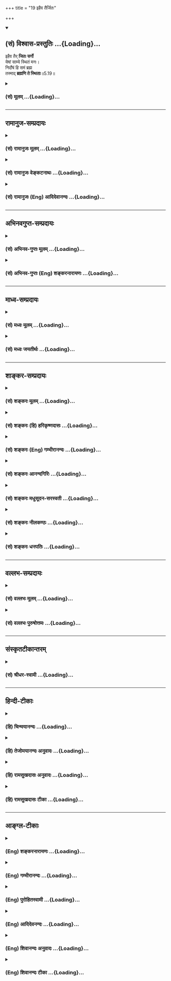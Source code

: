 +++
title = "19 इहैव तैर्जितः"

+++
<div class="js_include" newlevelforh1="2" title="(सं) विश्वास-प्रस्तुतिः" unfilled url="/purANam_vaiShNavam/mahAbhAratam/06-bhIShma-parva/03-bhagavad-gItA-parva/saMskRtam/vishvAsa-prastutiH/05_karma-saMnyAsa-yogaH/19_ihaiva_tairjitaH.md">
<details open><summary><h2>(सं) विश्वास-प्रस्तुतिः ...{Loading}...</h2></summary>

इहैव तैर् **जितः सर्गो**  
येषां साम्ये स्थितं मनः।  
निर्दोषं हि समं ब्रह्म  
तस्माद् **ब्रह्मणि ते स्थिताः**॥5.19॥
</details>
</div>
<div class="js_include collapsed" newlevelforh1="3" title="(सं) मूलम्" unfilled url="/purANam_vaiShNavam/mahAbhAratam/06-bhIShma-parva/03-bhagavad-gItA-parva/saMskRtam/mUlam/05_karma-saMnyAsa-yogaH/19_ihaiva_tairjitaH.md">
<details><summary><h3>(सं) मूलम् ...{Loading}...</h3></summary>

इहैव तैर्जितः सर्गो येषां साम्ये स्थितं मनः।  
निर्दोषं हि समं ब्रह्म तस्माद्ब्रह्मणि ते स्थिताः।।5.19।।
</details>
</div>


_________________
## रामानुज-सम्प्रदायः
<div class="js_include collapsed" newlevelforh1="3" title="(सं) रामानुजः मूलम्" unfilled url="/purANam_vaiShNavam/mahAbhAratam/06-bhIShma-parva/03-bhagavad-gItA-parva/saMskRtam/rAmAnujaH/mUlam/05_karma-saMnyAsa-yogaH/19_ihaiva_tairjitaH.md">
<details><summary><h3>(सं) रामानुजः मूलम् ...{Loading}...</h3></summary>

।।5.19।।**इह एव** साधनानुष्ठानदशायाम् एव **तैः सर्गो जितः** संसारो जितः
**येषाम्** उक्तरीत्या सर्वेषु आत्मसु **साम्ये स्थितं मनः निर्दोषं हि समं
ब्रह्म** प्रकृतिसंसर्गदोषवियुक्ततया समम् आत्मवस्तु हि ब्रह्म आत्मसाम्ये
स्थिताः चेद् **ब्रह्मणि स्थिता** एव **ते।** ब्रह्मणि स्थितिः एव हि
संसारजयः। आत्मसु ज्ञानैकाकारतया साम्यम् एव अनुसन्दधाना मुक्ता एव
इत्यर्थः। येन प्रकारेण अवस्थितस्य कर्मयोगिनः समदर्शनरूपो ज्ञानविपाको भवति
तं प्रकारम् उपदिशति

</details>
</div>
<div class="js_include collapsed" newlevelforh1="3" title="(सं) रामानुजः वेङ्कटनाथः" unfilled url="/purANam_vaiShNavam/mahAbhAratam/06-bhIShma-parva/03-bhagavad-gItA-parva/saMskRtam/rAmAnujaH/venkaTanAthaH/05_karma-saMnyAsa-yogaH/19_ihaiva_tairjitaH.md">
<details><summary><h3>(सं) रामानुजः वेङ्कटनाथः ...{Loading}...</h3></summary>

  
  
।।5.19।। इदं समदर्शित्वं न कालान्तरभाविफलसाधनमात्रं किन्त्विदानीमेव
निश्श्रेयसकल्पां क्लेशनिवृत्तिं दिशतीति समदर्शिनां प्रशंसा क्रियते
इहैवेति श्लोकेन। साधनानुष्ठानदशायामेवेति इहशब्दस्यात्र लोकपरत्वादपि
स्वावस्थाविशेषपरत्वमेवोचितमिति भावः। संसारो जित इति मुक्तप्रायास्त
इत्यर्थः। सृष्ट्यादेरत्रानन्वयात्सर्गशब्दः सृज्यत इति व्युत्पत्त्याऽत्र
संसारपरः। ब्राह्मणचण्डालादीनां
स्पृश्यत्वादिसाम्यप्रसङ्गव्युदासायउक्तरीत्येत्युक्तम्।
निरुपाधिकात्मस्वरूपं ज्ञानैकाकारतया सममिति
पूर्वभाष्योक्तप्रकारेणेत्यर्थः। नन्वात्मन्येव स्थितिः संसारजयहेतुः न तु
तत्साम्ये तत्राह निर्दोषं हि समं ब्रह्मइति। ब्रह्मत्वमेव विधेयम्
अन्यथातस्माद्ब्रह्मणि ते स्थिताः इत्यनन्वयात् समदर्शिनो ब्रह्मणि स्थिताः
समस्य ब्रह्मत्वात् इति ह्यन्वयः स्यात् ततश्चोक्तचोद्यपरिहार
इत्यभिप्रायेणाह आत्मवस्त्विति। ततः किं प्रकृतस्येत्यत्राह ब्रह्मणि
स्थितिरिति। ब्रह्मशब्दोऽत्र शुद्धात्मनि ब्रह्मसाम्यात्। अत्र फलितं
पिण्डितार्थमाह आत्मस्विति।  
  

</details>
</div>
<div class="js_include collapsed" newlevelforh1="3" title="(सं) रामानुजः (Eng) आदिदेवानन्दः" unfilled url="/purANam_vaiShNavam/mahAbhAratam/06-bhIShma-parva/03-bhagavad-gItA-parva/saMskRtam/rAmAnujaH/english/AdidevAnandaH/05_karma-saMnyAsa-yogaH/19_ihaiva_tairjitaH.md">
<details><summary><h3>(सं) रामानुजः (Eng) आदिदेवानन्दः ...{Loading}...</h3></summary>

5.19 By those whose minds rest in ealness with regard to all selves in
the aforesaid manner, even here, i.e., even at the stage of executing
the means, Samsara is overcome. For the Brahman is of the same nature
everywhere when uncontaminated. The meaning is that the substance of
self, when free from the contaminations resulting from contact with the
Prakrti (body), is the same everywhere i.e., as the Brahman (the Atman).
If they are fixed in the eality of all selves, they verily abide in
Brahman. The abidance in the Brahman is verily the conest of Samsara.
Those who contemplate on the sameness of all selves, because of their
having the form of knowledge, they are liberated. Sri Krsna now teaches
that mode of life by following which the maturity of knowledge in the
form of sameness of vision comes to a Karma Yogin.

</details>
</div>


_________________
## अभिनवगुप्त-सम्प्रदायः
<div class="js_include collapsed" newlevelforh1="3" title="(सं) अभिनव-गुप्तः मूलम्" unfilled url="/purANam_vaiShNavam/mahAbhAratam/06-bhIShma-parva/03-bhagavad-gItA-parva/saMskRtam/abhinava-guptaH/mUlam/05_karma-saMnyAsa-yogaH/19_ihaiva_tairjitaH.md">
<details><summary><h3>(सं) अभिनव-गुप्तः मूलम् ...{Loading}...</h3></summary>

।।5.19।। No commentary.

</details>
</div>
<div class="js_include collapsed" newlevelforh1="3" title="(सं) अभिनव-गुप्तः (Eng) शङ्करनारायणः" unfilled url="/purANam_vaiShNavam/mahAbhAratam/06-bhIShma-parva/03-bhagavad-gItA-parva/saMskRtam/abhinava-guptaH/english/shankaranArAyaNaH/05_karma-saMnyAsa-yogaH/19_ihaiva_tairjitaH.md">
<details><summary><h3>(सं) अभिनव-गुप्तः (Eng) शङ्करनारायणः ...{Loading}...</h3></summary>

5.19 This sloka does not exit in Gitartha sangraha of Abhinavagupta.

</details>
</div>


_________________
## माध्व-सम्प्रदायः
<div class="js_include collapsed" newlevelforh1="3" title="(सं) मध्वः मूलम्" unfilled url="/purANam_vaiShNavam/mahAbhAratam/06-bhIShma-parva/03-bhagavad-gItA-parva/saMskRtam/madhvaH/mUlam/05_karma-saMnyAsa-yogaH/19_ihaiva_tairjitaH.md">
<details><summary><h3>(सं) मध्वः मूलम् ...{Loading}...</h3></summary>

।।5.19।। तदैव स्तौति इहैवेति।

</details>
</div>
<div class="js_include collapsed" newlevelforh1="3" title="(सं) मध्वः जयतीर्थः" unfilled url="/purANam_vaiShNavam/mahAbhAratam/06-bhIShma-parva/03-bhagavad-gItA-parva/saMskRtam/madhvaH/jayatIrthaH/05_karma-saMnyAsa-yogaH/19_ihaiva_tairjitaH.md">
<details><summary><h3>(सं) मध्वः जयतीर्थः ...{Loading}...</h3></summary>

।।5.19।। ननूत्तरवाक्ये साम्यदर्शनं मुक्तिसाधनमेवोच्यते तत्कथमुच्यते
अपरोक्षज्ञानसाधनमिति प्राग्ज्ञानिनोऽपि जन्मान्तरसद्भाव उक्तः
तत्कथमिहैवेति तद्देह एव मुक्तिरुक्तेत्यत आह **तदेवे**ति।
स्तुतावधिकोक्तिः सम्भवतीति भावः।

</details>
</div>


_________________
## शाङ्कर-सम्प्रदायः
<div class="js_include collapsed" newlevelforh1="3" title="(सं) शङ्करः मूलम्" unfilled url="/purANam_vaiShNavam/mahAbhAratam/06-bhIShma-parva/03-bhagavad-gItA-parva/saMskRtam/shankaraH/mUlam/05_karma-saMnyAsa-yogaH/19_ihaiva_tairjitaH.md">
<details><summary><h3>(सं) शङ्करः मूलम् ...{Loading}...</h3></summary>

।।5.19।। **इह एव** जीवद्भिरेव **तैः** समदर्शिभिः पण्डितैः **जितः**
वशीकृतः **सर्गः** जन्म **येषां साम्ये** सर्वभूतेषु ब्रह्मणि समभावे
**स्थितं** निश्चलीभूतं **मनः** अन्तःकरणम्। **निर्दोषं** यद्यपि दोषवत्सु
श्वपाकादिषु मूढैः तद्दोषैः दोषवत् इव विभाव्यते तथापि तद्दोषैः अस्पृष्टम्
इति निर्दोषं दोषवर्जितं हि यस्मात् नापि स्वगुणभेदभिन्नम् निर्गुणत्वात्
चैतन्यस्य। वक्ष्यति च भगवान् इच्छादीनां क्षेत्रधर्मत्वम्
अनादित्वान्निर्गुणत्वात् (गीता 13.31) इति च। नापि अन्त्या विशेषाः आत्मनो
भेदकाः सन्ति प्रतिशरीरं तेषां सत्त्वे प्रमाणानुपपत्तेः। अतः **समं
ब्रह्म** एकं च। **तस्मात् ब्रह्मणि** एव **ते स्थिताः।** तस्मात् न
दोषगन्धमात्रमपि तान् स्पृशति देहादिसंघातात्मदर्शनाभिमानाभावात् तेषाम्।
देहादिसंघातात्मदर्शनाभिमानवद्विषयं तु तत् सूत्रम् समासमाभ्यां विषमसमे
पूजातः (गौ0 स्मृ0 17.20) इति पूजाविषयत्वेन विशेषणात्। दृश्यते हि
ब्रह्मवित् षडङ्गवित् चतुर्वेदवित् इति पूजादानादौ गुणविशेषसंबन्धः कारणम्।
ब्रह्म तु सर्वगुणदोषसंबन्धवर्जितमित्यतः ब्रह्मणि ते स्थिताः इति युक्तम्।
कर्मविषयं च समासमाभ्याम् इत्यादि। इदं तु सर्वकर्मसंन्यासविषयं प्रस्तुतम्
सर्वकर्माणि मनसा (गीता 5.13) इत्यारभ्य आध्यायपरिसमाप्तेः।। यस्मात्
निर्दोषं समं ब्रह्म आत्मा तस्मात्

</details>
</div>
<div class="js_include collapsed" newlevelforh1="3" title="(सं) शङ्करः (हि) हरिकृष्णदासः" unfilled url="/purANam_vaiShNavam/mahAbhAratam/06-bhIShma-parva/03-bhagavad-gItA-parva/saMskRtam/shankaraH/hindI/harikRShNadAsaH/05_karma-saMnyAsa-yogaH/19_ihaiva_tairjitaH.md">
<details><summary><h3>(सं) शङ्करः (हि) हरिकृष्णदासः ...{Loading}...</h3></summary>

।।5.19।। उ₀ वे दोषी नहीं हैं क्योंकि जिनका अन्तःकरण समतामें अर्थात् सब
भूतोंके अन्तर्गत ब्रह्मरूप समभावमें स्थित यानी निश्चल हो गया है उन
समदर्शी पण्डितोंने यहाँ जीवितावस्थामें ही सर्गको यानी जन्मको जीत लिया है
अर्थात् उसे अपने अधीन कर लिया है। क्योंकि ब्रह्म निर्दोष ( और सम ) है।
यद्यपि मूर्ख लोगोंको दोषयुक्त चाण्डालादिमें उनके दोषोंके कारण आत्मा
दोषयुक्तसा प्रतीत होता है तो भी वास्तवमें वह ( आत्मा ) उनके दोषोंसे
निर्लिप्त ही है। चेतन आत्मा निर्गुण होनेके कारण अपने गुणके भेदसे भी
भिन्न नहीं है। भगवान् भी इच्छादिको क्षेत्रके ही धर्म बतलावेंगे तथा अनादि
और निर्गुण होनेके कारण ( आत्मा लिप्त नहीं होता ) यह भी कहेंगे। ( वैशेषिक
शास्त्रमें बतलाये हुए नित्य द्रव्यगत ) अन्त्य विशेष भी आत्मामें भेद
उत्पन्न करनेवाले नहीं हैं क्योंकि प्रत्येक शरीरमें उन अन्त्य विशेषोंके
होनेका कोई प्रमाण सम्भव नहीं है। अतः ( यह सिद्ध हुआ कि ) ब्रह्म सम है और
एक ही है। इसलिये वे समदर्शी पुरुष ब्रह्ममें ही स्थित हैं इसी कारण उनको
दोषकी गन्ध भी स्पर्श नहीं कर पाती क्योंकि उनमेंसे देहादि संघातको
आत्मारूपसे देखनेका अभिमान जाता रहा है।। समासमाभ्यां विषमसमे पूजातः यह
सूत्र पूजाविषयक विशेषणसे युक्त होनेके कारण देहादि संघातमें आत्मदृष्टिके
अभिमानवाले पुरुषोंके विषयमें है। क्योंकि पूजा दान आदि कर्मोंमें (
भेदबुद्धिका ) कारण ब्रह्मवेत्ता छओं अङ्गोंको जाननेवाला चारों वेदोंको
जाननेवाला इत्यादि विशेष गुणोंका सम्बन्ध देखा जाता है। परंतु ब्रह्म
सम्पूर्ण गुणदोषोंके सम्बन्धसे रहित है इसलिये यह ( कहना ) ठीक है कि वे
ब्रह्ममें स्थित हैं। इसके अतिरिक्त समासमाभ्याम् इत्यादि कथन तो
कर्मियोंके विषयमें है और यह सर्वकर्माणि मनसा इस श्लोकसे लेकर
अध्यायसमाप्तितक सारा प्रकरण सर्वकर्मसंन्यासी के विषयमें है।

</details>
</div>
<div class="js_include collapsed" newlevelforh1="3" title="(सं) शङ्करः (Eng) गम्भीरानन्दः" unfilled url="/purANam_vaiShNavam/mahAbhAratam/06-bhIShma-parva/03-bhagavad-gItA-parva/saMskRtam/shankaraH/english/gambhIrAnandaH/05_karma-saMnyAsa-yogaH/19_ihaiva_tairjitaH.md">
<details><summary><h3>(सं) शङ्करः (Eng) गम्भीरानन्दः ...{Loading}...</h3></summary>

5.19 Iha eva, here itself, even while they are living; is sargah, rirth;
jitah, conered, overcome; taih, by them, by the learned ones who see
with eanimity; yesam, whose; manah, minds, the internal organs; are
sthitam, established, made steadfast; samye, on sameness, in Brahman
that exists as the same in all beings. It is nirdosam, free from
defects. Because of Its existence in such mean objects as an eater of
dog's meat, etc., though It is supposed by fools to be affected by the
defects of those (objects), still It remains untouched by those
blemishes, hi, because It is free from defects. Nor even is It
differentiated by Its alities, since Consciousness is free from
alifications. And the Lord will speak of desires etc. (cf. 13.6 etc.) as
the attributes of the aggregate of body and organs, and will also say,
'Being without beginning and without alities' (13.31). Nor even are
there the ultimate distinctions which can create differentiation in the
Self, \[According to the Vaisesikas, everything is possessed of not only
alities but also of antya-visesa (ultimate distinction), which is a
category like substance, ality, action, etc. This distinction makes
every entity different from other entities. Thus, individual souls have
their own ultimate distinctions by the very fact that they are
individuals. Vedanta denies such a category. Besides, the Self is one
and omnipresent. Therefore there is nothing else from which It can be
distinguished.-Tr.\] because there is nothing to prove that these
ultimate distinctions exist in every body. Hence, samam brahma, Brahman
is the same and one. Tasmat, therefore; te, they; sthitah, are
established; brahmani, in Brahman Itself. As a result, not even a shade
of defect touches them. For they have no self-identification in the form
of perceiving the aggregate of body etc. as the Self. On the other hand,
that statement (Gau. Sm. 17.20) refers to the man who has
self-identification in the form of perceiving the aggregate of body,
(organs) etc. as the Self, for that statement-'A sacrificer incurs sin
by not adoring eally one who is an eal, and by adoring eally one who is
not eal to himself, pointedly refers to persons who are the objects of
adoration. It is indeed seen that in worship, charity, etc. the
determining factors are the possession of such special alities as being
'a knower of Brahman', 'versed in the six auxiliary branches of Vedic
learning', and 'versed in the four Vedas'. But Brahman is bereft of
association with all alities and defects. This being so, it is logical
that they are established in Brahman. And 'adoring an eal, ৷৷.an uneal,'
etc. has reference to men of action. \[Those engaged in actions with a
sense of agentship, etc.-Tr.\] But this subject under consideration,
beginning from 'The embodied man৷৷.having given up all actions mentally'
(13) to the end of the chapter, is concerning one who has given up all
actions. Since the Self is Brahman which is without blemish and is the
same (in all), therefore-

</details>
</div>
<div class="js_include collapsed" newlevelforh1="3" title="(सं) शङ्करः आनन्दगिरिः" unfilled url="/purANam_vaiShNavam/mahAbhAratam/06-bhIShma-parva/03-bhagavad-gItA-parva/saMskRtam/shankaraH/AnandagiriH/05_karma-saMnyAsa-yogaH/19_ihaiva_tairjitaH.md">
<details><summary><h3>(सं) शङ्करः आनन्दगिरिः ...{Loading}...</h3></summary>

।।5.19।। सात्त्विकेषु राजसेषु तामसेषु च सत्वेषु समत्वदर्शनमनुचितमिति
शङ्कते **नन्विति।** सर्वत्र समदर्शिनस्तच्छब्देन परामृश्यन्ते। तेषां
दोषवत्त्वादभोज्यान्नत्वमित्यत्र प्रमाणमाह **समासमाभ्यामिति।**
समानामध्ययनादिभिः। समानधर्मकाणां वस्त्रालंकारादिपूजया विषमे
प्रतिपत्तिविशेषे क्रियमाणे सत्यसमानां चासमानधर्मकाणां
कस्यचिदेकवेदत्वमपरस्य द्विवेदत्वमित्यादिधर्मवतां प्रागुक्ततया पूजया समे
प्रतिपत्तिविशेषे पूजयिता पुरुषविशेषं ज्ञात्वा
प्रतिपत्तिमकुर्वन्धनाद्धर्माच्च हीयते तेन सात्त्विके राजसतामसयोश्च
समबुद्धिं कुर्वन्प्रत्यवैतीत्यर्थः। उत्तरत्वेनोत्तरश्लोकमवतारयति **न ते
दोषवन्त इति।** स्मृत्यवष्टम्भेन सर्वसत्त्वेषु समत्वदर्शिनां
दोषवत्त्वमुक्तं कथं नास्तीति प्रतिज्ञामात्रेण सिध्यतीति शङ्कते
**कथमिति।** स्मृतेर्गतिमग्रे वदिष्यन्निर्दोषत्वं समत्वदर्शिनां विशदयति
**इहैवेति।** सर्वेषां चेतनानां साम्ये प्रवणमनसां ब्रह्मलोकगमनमन्तरेण
तस्मिन्नेव देहे परिभूतजन्मनामशेषदोषराहित्ये हेतुमाह **निर्दोषं हीति।**
वर्तमानो देहः सप्तम्या परिगृह्यते। तानेव समदर्शिनो विशिनष्टि
**येषामिति।** ननु ब्रह्मणो निर्दोषत्वमसिद्धं दोषवत्सु श्वपाकादिषु
तद्दोषैर्दोषवत्त्वोपलम्भसंभवात्तत्राह **यद्यपीति।** यस्मात्तन्निर्दोषं
तस्मात्तस्मिन्ब्रह्मणि स्थितैर्निर्दोषैः सर्गो जित इति संबन्धः। ब्रह्मणो
गुणभूयस्त्वादल्पीयान्दोषोऽपि स्यादित्याशङ्क्याह **नापीति।** चेतनस्य
स्वगुणविशेषविशिष्टत्वमनिष्टं निर्गुणत्वश्रवणादित्ययुक्तमिच्छादीनां
परिशेषादात्मधर्मत्वस्य कैश्चिन्निश्चितत्वादित्याशङ्क्याह **वक्ष्यति
चेति।** आत्मनो निर्गुणत्वे वाक्यशेषं प्रमाणयति **अनादित्वादिति।** चकारो
वक्ष्यतीत्यनेन संबन्धार्थः। गुणदोषवशादात्मनो भेदाभावेऽपि
भेदोऽन्त्यविशेषेभ्यो भविष्यतीत्यतिप्रसङ्गादाशङ्क्य दूषयति **नापीति।**
प्रतिशरीरमात्मभेदसिद्धौ तद्धेतुत्वेन तेषां सत्त्वं तेषां च सत्त्वे
प्रतिशरीरमात्मनो भेदसिद्धिरिति परस्पराश्रयत्वमभिप्रेत्य हेतुमाह
प्रतिशरीरमिति। आत्मनो भेदकाभावे फलितमाह **अत इति।** समत्वमेव व्याकरोति
**एकं चेति।** ब्रह्मणो निर्विशेषत्वेनैकत्वाज्जीवानां च
भेदकाभावेनैकत्वस्योक्तत्वादेकलक्षणत्वादेकत्वं जीवब्रह्मणोरेष्टव्यमित्याह
**तस्मादिति।** जीवब्रह्मणोरेकत्वे जीवानां ब्रह्मवन्निर्दोषत्वं
सिध्यतीत्याह **तस्मान्नेति।** तच्छब्दार्थमेव स्फोरयति **देहादीति।** यदि
सर्वसत्त्वेषु समत्वदर्शनमदुष्टमिष्टं तर्हि कथं गौतमसूत्रमित्याशङ्क्याह
**देहादिसंघातेति।** सूत्रस्य यथोक्ताभिमानवद्विषयत्वे गमकमाह **पूजेति।**
यदि वा चतुर्वेदानामेव सतां पूजया वैषम्यं यदि वा चतुर्वेदानां षडङ्गविदां
च पूजया साम्यं तदा तेषामुक्तपूजाविषयाणां केषांचिन्मनोविकारसंभवे कर्ता
प्रत्यवैतीत्यविद्वद्विषयत्वं सूत्रस्य प्रतिभातीत्यर्थः। तत्रैव
चानुभवमनुकूलत्वेनोदाहरति **दृश्यते हीति।** देहादिसंघाताभिमानवतां
गुणदोषसंबन्धसंभवात्तद्विषयं सूत्रमित्युक्तमिदानीं
ब्रह्मात्मदर्शनाभिमानवतां गुणदोषासंबन्धान्न तद्विषयं
सूत्रमित्यभिप्रेत्याह **ब्रह्म त्विति।** इतश्च नेदं सूत्रं
ब्रह्मविद्विषयमित्याह **कर्मीति।** तत्रैव पूजापरिभवसंभवादित्यर्थः। ननु
यत्र समत्वदर्शनं तत्रैव त्विदं सूत्रं नतु कर्मिण्यकर्मिणि वेति
विभागोऽस्ति तत्राह **इदं त्विति।** समत्वदर्शनस्य संन्यासिविषयत्वेन
प्रस्तुतत्वे हेतुमाह **सर्वकर्माणीति।**
आऽध्यायपरिसमाप्तेःसर्वकर्माणीत्यारभ्य तत्र तत्र
सर्वकर्मसंन्यासाभिधानात्तद्विषयमिदं समत्वदर्शनं गम्यते तत्र तन्निरहंकारे
निरवकाशं सूत्रमित्यर्थः।

</details>
</div>
<div class="js_include collapsed" newlevelforh1="3" title="(सं) शङ्करः मधुसूदन-सरस्वती" unfilled url="/purANam_vaiShNavam/mahAbhAratam/06-bhIShma-parva/03-bhagavad-gItA-parva/saMskRtam/shankaraH/madhusUdana-sarasvatI/05_karma-saMnyAsa-yogaH/19_ihaiva_tairjitaH.md">
<details><summary><h3>(सं) शङ्करः मधुसूदन-सरस्वती ...{Loading}...</h3></summary>

।।5.19।। ननु सात्त्विकराजसतामसेषु स्वभावविषमेषु प्राणिषु समत्वदर्शनं
धर्मशास्त्रनिषिद्धम्। तथाचतस्यान्नमभोज्यम्इत्युपक्रम्य गौतमः
स्मरतिसमासमाभ्यां विषमसमे पूजातः इति। समासमाभ्यामिति चतुर्थीद्विवचनम्।
विषमसमे इति द्वन्द्वैकवद्भावेन सप्तम्येकवचनम्।
चतुर्वेदपारगाणामत्यन्तसदाचाराणां यादृशो वस्त्रालंकारान्नादिदानपुरःसरः
पूजाविशेषः क्रियते तत्समायैवान्यस्मै चतुर्वेदपारगाय सदाचाराय विषमे
तदपेक्षया न्यूने पूजाप्रकारे कृते तथाल्पवेदानां हीनाचाराणां यादृशो
हीनसाधनः पूजाप्रकारः क्रियते तादृशायैवासमाय
पूर्वोक्तवेदपारगसदाचारब्राह्मणापेक्षया हीनाय तादृशहीनपूजाधिके
मुख्यपूजासमे पूजाप्रकारे कृते उत्तमस्य हीनतया हीनस्योत्तमतया पूजातो
हेतोस्तस्य पूजयितुरन्नमभोज्यं भवतीत्यर्थः। पूजयिता
प्रतिपत्तिविशेषमकुर्वन्धनाद्धर्माच्च हीयत इति च दोषान्तरम्। यद्यपि
यतीनां निष्परिग्रहाणां पाकाभावाद्धनाभावाच्चाभोज्यान्नत्वं धनहीनत्वं च
स्वतएव विद्यते तथापि धर्महानिर्दोषो भवत्येव। अभोज्यान्नत्वं चाशुचित्वेन
पापोत्पत्त्युपलक्षणम्। तपोधनानां च तपएव धनमिति तद्धानिरपि दूषणं
भवत्येवेति कथं समदर्शिनः पण्डिता जीवन्मुक्ता इति प्राप्ते परिहरति तैः
समदर्शिभिः पण्डितैरिहैव जीवनदशायामेव जितोऽतिक्रान्तः सर्गः सृज्यत इति
व्युत्पत्त्या द्वैतप्रपञ्चः। देहपातादूर्ध्वमतिक्रमितव्य इति किमु
वक्तव्यम्। कैः। येषां साम्ये सर्वभूतेषु विषमेष्वपि वर्तमानस्य ब्रह्मणः
समभावे स्थितं निश्चलं मनः। हि यम्मान्निर्दोषं समं सर्वविकारशून्यं
कूटस्थनित्यमेकं च ब्रह्म तस्मात्ते समदर्शिनो ब्रह्मण्येव स्थिताः। अयं
भावः दुष्टत्वं हि द्वेधा भवति अदुष्टस्यापि दुष्टसंबन्धात्स्वतो
दुष्टत्वाद्वा। यथा गङ्गोदकस्य मूत्रगर्तपातात् स्वतएव वा यथा मूत्रादेः।
तत्र दोषवस्तु श्वपाकादिषु स्थितं तद्दोषैर्दुष्यति ब्रह्मेति
मूढैर्विभाव्यमानमपि सर्वदोषासंसृष्टमेव ब्रह्म व्योमवदसङ्गत्वात्। असङ्गो
ह्ययं पुरुषःसूर्यो यथा सर्वलोकस्य चक्षुर्न लिप्यते चाक्षुषैर्बाह्यदोषैः।
एकस्तथा सर्वभूतान्तरात्मा न लिप्यते लोकदुःखेन बाह्यः इति श्रुतेः। नापि
कामादिधर्मवत्तया स्वतएव कलुषितं कामादेरन्तःकरणधर्मत्वस्य
श्रुतिस्मृतिसिद्धत्वात्। तस्मान्निर्दोषब्रह्मरूपा यतयो जीवन्मुक्ता
अभोज्यान्नादिदोषदुष्टाश्चेति व्याहतम्।
स्मृतिस्त्वविद्वद्गृहस्थविषयैवतस्यान्नमभोज्यम् इत्युपक्रमात् पूजात इति
मध्ये निर्देशात्धनाद्धर्माच्च हीयते इत्युपसंहाराच्चेति द्रष्टव्यम्।

</details>
</div>
<div class="js_include collapsed" newlevelforh1="3" title="(सं) शङ्करः नीलकण्ठः" unfilled url="/purANam_vaiShNavam/mahAbhAratam/06-bhIShma-parva/03-bhagavad-gItA-parva/saMskRtam/shankaraH/nIlakaNThaH/05_karma-saMnyAsa-yogaH/19_ihaiva_tairjitaH.md">
<details><summary><h3>(सं) शङ्करः नीलकण्ठः ...{Loading}...</h3></summary>

।।5.19।। ननुसमासमाभ्यां विषमसमे पूजातः इति तुल्यश्रुतशीलाय ब्राह्मणद्वयाय
विषमां पूजां प्रयुक्तवतः तथा अतुल्यश्रुतशीलाय ब्राह्मणद्वयाय समां पूजां
प्रयुक्तवतश्चाभोज्यान्नत्वं गौतमेन स्मर्यते तत्कथं ब्राह्मणचण्डालयोः
समदर्शित्वं युक्तमित्याशङ्क्याह **इहैवेति।** येषां मनः सर्वभूतेषु साम्ये
ब्रह्मभावे स्थितं निश्चलं तैरिहैव जीवद्भिरेव सर्गो जन्म जितो वशीकृतः। हि
यस्मान्निर्दोषं समं सर्वत्राविषमं ब्रह्मास्ति यथा
हिरण्मययोर्देवतातत्पीठयोः स्वर्णदृक्साम्यं पश्यति पूजकस्तु
आकारदृक्तारतम्यं पश्यति तद्वत्। पूजास्मृतिर्भ्रान्तिकृततारतम्यविषया।
साम्यदृष्टिस्तु तत्त्वविषयेति भावः। यस्मादेवं ते साम्यं पश्यन्ति
तस्माद्ब्रह्मण्यखण्डैकरसे ते द्रष्टारः स्थिता एकीभावेन समाप्तिं गताः।

</details>
</div>
<div class="js_include collapsed" newlevelforh1="3" title="(सं) शङ्करः धनपतिः" unfilled url="/purANam_vaiShNavam/mahAbhAratam/06-bhIShma-parva/03-bhagavad-gItA-parva/saMskRtam/shankaraH/dhanapatiH/05_karma-saMnyAsa-yogaH/19_ihaiva_tairjitaH.md">
<details><summary><h3>(सं) शङ्करः धनपतिः ...{Loading}...</h3></summary>

।।5.19।। ननु सात्त्विकादिषु समत्वदर्शनमनुचितंसमासमाभ्यां विषमसमे पूजातः
इति तस्यान्नमभोज्यमित्युपक्रम्य स्मृत्या
समदर्शिनोऽभोज्यान्नत्वप्रतिपादनात् समानामध्ययनादिभिस्तुल्यधर्मवतां
वस्त्रालंकाररत्नादिदानपूर्वके विषमे पूजाविशेषे क्रियमाणे सति असमानां च
कस्यचित् द्विवेदाध्ययनमपरस्यैकवेदाध्ययनमित्येवमध्यनादिभिरतुल्यधर्मवतां
प्रागुक्ते समे पूजाविशेषे तस्याः पूजातो हेतोः पूजयिता पुरुषविशेषं
ज्ञात्वा पूजाविशेषमकुर्वन्नभोज्यान्नो भवति धनाद्धर्माच्च हीयत इति
स्मृतेरर्थः। तथाच सर्वसत्त्वेषु समत्वदर्शिनः दोषवत्त्वमित्याशङ्कायाः
कार्यकरणसंघातात्मदर्शनाभिमानवत्कर्मठविषया तु गौतमस्मृतिः। पूजात इति
पूजाविषयत्वेन विशेषणात्। इदं तु यः सर्वकर्मसंन्यासी निष्परिग्रहः
पाकानधिकारी अभोज्यान्नो धनहीनो धर्मादिदत्तजलाञ्जलिः तत्त्ववित्
तद्विषयमिति विषयभेदेनाविरोधमभिप्रेत्योत्तरमाह **इहेति।** इहैव जीवद्भिरेव
तैर्जितो वशीकृतः अतिक्रान्तो जन्मादिलक्षणः संसारः। कैरित्यपैक्षायामाह।
येषां सर्वसत्त्वेषु ब्राह्मणः समभावे स्थितं स्थिरीभूतं मनोऽन्तःकरणम्। हि
यस्मान्मनः स्थितिविषयो ब्रह्म निर्दोषं तोषवत्सु चाण्डालादिषु
स्थितमप्याकाशवत्तद्दोषैरस्पृष्टमतएव समं सदैव सर्वत्रैकरुपम्।
तस्मादेतादृशे ब्रह्मणि ते पण्डिताः स्थिताः अतो न दोषगन्धमात्रमपि
तान्स्पृशतीत्यर्थः।

</details>
</div>


_________________
## वल्लभ-सम्प्रदायः
<div class="js_include collapsed" newlevelforh1="3" title="(सं) वल्लभः मूलम्" unfilled url="/purANam_vaiShNavam/mahAbhAratam/06-bhIShma-parva/03-bhagavad-gItA-parva/saMskRtam/vallabhaH/mUlam/05_karma-saMnyAsa-yogaH/19_ihaiva_tairjitaH.md">
<details><summary><h3>(सं) वल्लभः मूलम् ...{Loading}...</h3></summary>

।।5.19।। अतो यद्यत्समं तद्ब्रह्मरूपमिति मन्तव्यं यदि मनोऽपि निरोधे समं
स्यात्तदा ब्रह्मैव तादात्म्यात्सिद्ध्यसिद्धयो ৷৷. समत्वं योगः 2।48
इत्युक्तत्वात्। तद्विषयके मनसि ते ब्रह्मतादात्म्यापन्ना इत्याह इहैवेति।
येषां साम्ये स्थितं मनस्तैः सर्गः प्रवाहमार्गो जितः। समदर्शिनः इत्यस्याथ
त्वयमेव विवृणोति निर्दोष हि समं ब्रह्मेति। तस्मात्ते ब्रह्मणि स्थिता
इत्यर्थो ज्ञातव्यः।

</details>
</div>
<div class="js_include collapsed" newlevelforh1="3" title="(सं) वल्लभः पुरुषोत्तमः" unfilled url="/purANam_vaiShNavam/mahAbhAratam/06-bhIShma-parva/03-bhagavad-gItA-parva/saMskRtam/vallabhaH/puruShottamaH/05_karma-saMnyAsa-yogaH/19_ihaiva_tairjitaH.md">
<details><summary><h3>(सं) वल्लभः पुरुषोत्तमः ...{Loading}...</h3></summary>

  
  
।।5.19।। य एतादृशास्त उत्तमा इत्याह इहैवेति। येषां मनः साम्ये समभावे
स्थितं तैरिहैव सर्गो जितः। अत्रायं भावः भगवता स्वक्रीडार्थं जगदुत्पादितं
तत्र यस्य यादृशेच्छया यो भाव उत्पादितः स तथैव करोति। स योग्यो भवति नवेति
किमर्थं विचारणीयम् अतो येषां मनः साम्ये भगवत्क्रीडारूपे स्थितं तैरिहैव
अधिष्ठानात्मकदेह एव सर्गः संसारो मायारूपो जितः। यतो ब्रह्म समं
स्वक्रीडार्थरूपेषु निर्दोषं तेषु दोषादिरहितं तस्माद्येषां मनः साम्ये
स्थितं ते ब्रह्मणि ब्रह्मभावे स्थिताः अतस्तैः संसारो जित इत्यर्थः। यद्वा
सर्गः स्वोत्पत्तिर्जिता वशीकृता सफलीकृतेत्यर्थः। भगवता
स्वमेवार्थमुत्पादितास्तत्कृतमिति भावः। यद्वा येषां मनः संयोगवियोगयोः
साम्येन स्थितं तैरिहैव अधिकरणदेह एव सर्गः अलौकिकोऽग्रेभावी जितो वशीकृतः
सर्वथैवालौकिकदेहो भावरूपो वशे जातो यतोऽयं यदैवेच्छति तदैव भावप्राकट्यं
भवतीति भावः। हीति युक्तमेव। यतो ब्रह्म भगवान् स्वस्थायिरसात्मकत्वात्
समानाद्यवस्थासु। निर्दोषं यथा रासे। यतो ब्रह्म तादृशं तस्मात् ते
ब्रह्मणि ब्रह्मभावे निरोधरूपे स्थिता इति भावः।  
  

</details>
</div>


_________________
## संस्कृतटीकान्तरम्
<div class="js_include collapsed" newlevelforh1="3" title="(सं) श्रीधर-स्वामी" unfilled url="/purANam_vaiShNavam/mahAbhAratam/06-bhIShma-parva/03-bhagavad-gItA-parva/saMskRtam/shrIdhara-svAmI/05_karma-saMnyAsa-yogaH/19_ihaiva_tairjitaH.md">
<details><summary><h3>(सं) श्रीधर-स्वामी ...{Loading}...</h3></summary>

।।5.19।। ननु विषमेषु समदर्शनं निषिद्धं कुर्वन्तोऽपि कथं ते पण्डिताः।
यथाह गौतमःसमासमाभ्यां विषमसमे पूजातः इति। अस्यार्थःसमाय पूजाया विषमे
प्रकारे कृते सति विषमाय च समे प्रकारे कृते सति स पूजक इह लोकात्परलोकाच्च
हीयत इति। तत्राह **इहैवेति।** इहैव जीवद्भिरेव तैः सृज्यत इति सर्गः
संसारो जितो निरस्तः। कैः। येषां मनः साम्ये समत्वे स्थितम्। तत्र हेतुः हि
यस्मात् ब्रह्म समं निर्दोषं च तस्मात्ते समदर्शिनो ब्रह्मण्येव स्थिताः।
ब्रह्मभावं प्राप्ता इत्यर्थः। गौतमोक्तस्तु दोषो ब्रह्मभावप्राप्तेः
पूर्वमेव। पूजात इति पूजकावस्थाश्रवणात्।

</details>
</div>


_________________
## हिन्दी-टीकाः
<div class="js_include collapsed" newlevelforh1="3" title="(हि) चिन्मयानन्दः" unfilled url="/purANam_vaiShNavam/mahAbhAratam/06-bhIShma-parva/03-bhagavad-gItA-parva/hindI/chinmayAnandaH/05_karma-saMnyAsa-yogaH/19_ihaiva_tairjitaH.md">
<details><summary><h3>(हि) चिन्मयानन्दः ...{Loading}...</h3></summary>

।।5.19।। इस श्लोक में प्राय सम्पूर्ण शास्त्र को ही गागर में सागर की
भाँति भर दिया गया है। प्रस्तुत प्रकरण के सन्दर्भ में सर्वप्रथम यह
दर्शाना आवश्यक था कि पूर्व श्लोक में वर्णित समदर्शनरूप पूर्णत्व कोई ऐसा
दैवी आदर्श नहीं जिसकी प्राप्ति या अनुभूति देहत्याग के पश्चात् स्वर्ग
नामक किसी लोक विशेष में होगी। पुराणों तथा यहूदी धर्मों में धर्म साधना और
जीवन का लक्ष्य स्वर्गप्राप्ति ही बताया गया है। एक बुद्धिमान् एवं
विचारशील पुरुष को स्वर्ग का आश्वासन एक आकर्षक माया जाल से अधिक कुछ
प्रतीत नहीं होता। ऐसे अस्पष्ट और अज्ञात लक्ष्य की प्राप्ति के लिये
बुद्धिमान् पुरुष को प्रोत्साहित नहीं किया जा सकता। उसमें उस लक्ष्य के
प्रति न उत्साह होगा और न लगन। स्वर्ग प्राप्ति के आश्वासन के विपरीत यहाँ
वेदान्त में स्पष्ट घोषणा की गयी है कि जीव का संसार यहीं पर समाप्त होकर
वह अपने अनन्तस्वरूप का साक्षात् अनुभव कर सकता है। आत्मानुभूति का यह
लक्ष्य मृत्यु के पश्चात् प्राप्य नहीं वरन् इसी जीवन में इसी देह में और
इसी लोक में प्राप्त करने योग्य है। जीवभाव की परिच्छिन्नताओं से ऊपर उठकर
मनुष्य ईश्वरानुभूति में स्थित रह सकता है। जीवत्व से ईश्वरत्व तक आरोहण
करने में कौन समर्थ है किस उपाय से संसार बन्धनों से मुक्ति पायी जा सकती
है इस श्लोक में केवल जीवन के लक्ष्य का ही नहीं बल्कि तत्प्राप्ति के लिए
साधन का भी संकेत किया गया है। भगवान् कहते हैं कि जिनका मन समत्व भाव में
स्थित है वे ब्रह्म में स्थित हैं। पतंजलि मुनि इसी बात को दूसरे शब्दों में
इस प्रकार कहते हैं कि योगश्चित्तवृत्तिनिरोध अर्थात् चित्तवृत्तियों के
निरोध को योग कहते हैं। जहाँ मन की वृत्तियों का पूर्ण निरोध हुआ वहाँ मन
का अस्तित्व ही समाप्त समझना चाहिए। मन ही वह उपाधि है जिसमें व्यक्त
चैतन्य जीव या अहंकार के रूप में प्रकट होकर स्वयं को सम्पूर्ण जगत् से
भिन्न मानता है। अत मन के नष्ट होने पर अहंकार और उसके संसार का भी नाश
अवश्यंभावी है। सांसारिक दुखों से मुक्त जीव अनुभव करता है कि वह
परमात्मस्वरूप से भिन्न नहीं। इस स्वरूपानुभूति के बिना पूर्व श्लोक में
कथित समदर्शित्व प्राप्त नहीं हो सकता। भगवान् कहते हैं कि जिसने सर्ग
(जन्मादिरूप संसार) को जीत लिया और जिसका मन समस्त परिस्थितिओं में समभाव
में स्थित रहता है वह पुरुष निश्चय ही ब्रह्म में स्थित है। प्रथम बार में
अध्ययन करने पर यह कथन अयुक्तिक प्रतीत हो सकता है। इसलिये भगवान् इसका
कारण बताते हैं क्योंकि ब्रह्म निर्दोष और सम है। ब्रह्म सर्वत्र समानरूप से
व्याप्त है। सब घटनाएं उसमें ही घटती हैं परन्तु उसको कोई विकार प्राप्त
नहीं होता। सत्य सदैव नदी के तल के समान अपरिवर्तित रहता है जबकि उसका जल
प्रवाह सदैव चंचल रहता है। अधिष्ठान सदा अविकारी रहता है परन्तु अध्यस्त
(कल्पित) अथवा व्यक्त हुई सृष्टि का स्वभाव है नित्य परिवर्तनशीलता। जीव
देहादि के साथ तादात्म्य करके इन परिवर्तनों का शिकार बन जाता है जबकि
अधिष्ठानरूप आत्मा नित्य अपरिवर्तनशील और एक समान रहता है। जो व्यक्ति
मनुष्य को विचलित कर देने वाली समस्त परिस्थितियों में अविचलित और समभाव
रहता है उसने निश्चय ही अधिष्ठान में स्थिति प्राप्त कर ली है। समुद्र की
लहरों पर बढ़ती हुई लकड़ी इतस्तत भटकती रह सकती है लेकिन दृढ़ चट्टानों पर
निर्मित दीपस्तम्भ अविचल खड़ा रहता है। तूफान उसके चरणों से टकराकर अपना
क्रोध शान्त करते हैं। इसलिए भगवान् का कथन युक्तियुक्त ही है कि समत्वभाव
में स्थित पुरुष ब्रह्म में ही स्थित है। इसलिए

</details>
</div>
<div class="js_include collapsed" newlevelforh1="3" title="(हि) तेजोमयानन्दः अनुवादः" unfilled url="/purANam_vaiShNavam/mahAbhAratam/06-bhIShma-parva/03-bhagavad-gItA-parva/hindI/tejomayAnandaH/anuvAdaH/05_karma-saMnyAsa-yogaH/19_ihaiva_tairjitaH.md">
<details><summary><h3>(हि) तेजोमयानन्दः अनुवादः ...{Loading}...</h3></summary>

।।5.19।। जिनका मन समत्वभाव में स्थित है, उनके द्वारा यहीं पर यह सर्ग
जीत लिया जाता है; क्योंकि ब्रह्म निर्दोष और सम है इसलिये वे ब्रह्म में
ही स्थित हैं।।

</details>
</div>
<div class="js_include collapsed" newlevelforh1="3" title="(हि) रामसुखदासः अनुवादः" unfilled url="/purANam_vaiShNavam/mahAbhAratam/06-bhIShma-parva/03-bhagavad-gItA-parva/hindI/rAmasukhadAsaH/anuvAdaH/05_karma-saMnyAsa-yogaH/19_ihaiva_tairjitaH.md">
<details><summary><h3>(हि) रामसुखदासः अनुवादः ...{Loading}...</h3></summary>

।।5.19।। जिनका अन्तःकरण समतामें स्थित है, उन्होंने इस जीवित-अवस्थामें ही
सम्पूर्ण संसारको जीत लिया है; ब्रह्म निर्दोष और सम है, इसलिये वे
ब्रह्ममें ही स्थित हैं।

</details>
</div>
<div class="js_include collapsed" newlevelforh1="3" title="(हि) रामसुखदासः टीका" unfilled url="/purANam_vaiShNavam/mahAbhAratam/06-bhIShma-parva/03-bhagavad-gItA-parva/hindI/rAmasukhadAsaH/TIkA/05_karma-saMnyAsa-yogaH/19_ihaiva_tairjitaH.md">
<details><summary><h3>(हि) रामसुखदासः टीका ...{Loading}...</h3></summary>

5.19।।***व्याख्या--*'येषां साम्ये स्थितं मनः'--**परमात्मतत्त्व अथवा
स्वरूपमें स्वाभाविक स्थितिका अनुभव होनेपर जब मन-बुद्धिमें राग-द्वेष,
कामना, विषमता आदिका सर्वथा अभाव हो जाता है, तब मन-बुद्धिमें
स्वतः-स्वाभाविक समता आ जाती है, लानी नहीं पड़ती। बाहरसे देखनेपर महापुरुष
और साधारण पुरुषमें खाना-पीना, चलना-फिरना आदि व्यवहार एक-सा ही दीखता है,
पर महापुरुषोंके अन्तःकरणमें निरन्तर समता, निर्दोषता, शान्ति आदि रहती है
और साधारण पुरुषोंके अन्तःकरणमें विषमता, दोष, अशान्ति आदि रहती है। जैसे,
पूर्वमें और पश्चिममें--दोनों ओर पर्वत हों, तो पूर्वमें सूर्यका उदय होना
नहीं दीखता; परन्तु पश्चिममें स्थित पर्वतकी चोटीपर प्रकाश दीखनेसे सूर्यके
उदय होनेमें कोई सन्देह नहीं रहता। कारण कि सूर्यका उदय हुए बिना पश्चिमके
पर्वतपर प्रकाश दीखना सम्भव ही नहीं। ऐसे ही जिनके मन-बुद्धिपर मान-अपमान,
निन्दा-स्तुति, सुख-दुःख आदिका कोई असर नहीं पड़ता तथा जिनके मन-बुद्धि
राग-द्वेष, हर्ष-शोक आदि विकारोंसे सर्वथा रहित हैं, उनकी स्वरूपमें
स्वाभाविक स्थिति अवश्य होती है। कारण कि स्वरूपमें स्वाभाविक स्थितिके
बिना मन-बुद्धिमें अटल और एकरस समताका रहना सम्भव ही नहीं है

</details>
</div>


_________________
## आङ्ग्ल-टीकाः
<div class="js_include collapsed" newlevelforh1="3" title="(Eng) शङ्करनारायणः" unfilled url="/purANam_vaiShNavam/mahAbhAratam/06-bhIShma-parva/03-bhagavad-gItA-parva/english/shankaranArAyaNaH/05_karma-saMnyAsa-yogaH/19_ihaiva_tairjitaH.md">
<details><summary><h3>(Eng) शङ्करनारायणः ...{Loading}...</h3></summary>

5.19. The Brahman-knower, who is disillusioned, who is established in
Brahman and has a firm intellect, would neither rejoice on meeting a
friend nor get agitated on meeting a foe.

</details>
</div>
<div class="js_include collapsed" newlevelforh1="3" title="(Eng) गम्भीरानन्दः" unfilled url="/purANam_vaiShNavam/mahAbhAratam/06-bhIShma-parva/03-bhagavad-gItA-parva/english/gambhIrAnandaH/05_karma-saMnyAsa-yogaH/19_ihaiva_tairjitaH.md">
<details><summary><h3>(Eng) गम्भीरानन्दः ...{Loading}...</h3></summary>

5.19 Here \[i.e. even while living in the body.\] itself is rirth
conered by them whose minds are established on sameness. Since Brahman
is the same (in all) and free from defects, therefore they are
established in Brahman.

</details>
</div>
<div class="js_include collapsed" newlevelforh1="3" title="(Eng) पुरोहितस्वामी" unfilled url="/purANam_vaiShNavam/mahAbhAratam/06-bhIShma-parva/03-bhagavad-gItA-parva/english/purohitasvAmI/05_karma-saMnyAsa-yogaH/19_ihaiva_tairjitaH.md">
<details><summary><h3>(Eng) पुरोहितस्वामी ...{Loading}...</h3></summary>

5.19 Even in this world they conquer their earth-life whose minds, fixed
on the Supreme, remain always balanced; for the Supreme has neither
blemish nor bias.

</details>
</div>
<div class="js_include collapsed" newlevelforh1="3" title="(Eng) आदिदेवनन्दः" unfilled url="/purANam_vaiShNavam/mahAbhAratam/06-bhIShma-parva/03-bhagavad-gItA-parva/english/AdidevanandaH/05_karma-saMnyAsa-yogaH/19_ihaiva_tairjitaH.md">
<details><summary><h3>(Eng) आदिदेवनन्दः ...{Loading}...</h3></summary>

5.19 Here itself Samsara is overcome by those whose minds rest in
ealness. For the Brahman (individual self), when uncontaminated by
Prakrti, is the same everywhere. Therefore they abide in Brahman.

</details>
</div>
<div class="js_include collapsed" newlevelforh1="3" title="(Eng) शिवानन्दः अनुवादः" unfilled url="/purANam_vaiShNavam/mahAbhAratam/06-bhIShma-parva/03-bhagavad-gItA-parva/english/shivAnandaH/anuvAdaH/05_karma-saMnyAsa-yogaH/19_ihaiva_tairjitaH.md">
<details><summary><h3>(Eng) शिवानन्दः अनुवादः ...{Loading}...</h3></summary>

5.19 Even here (in this world) birth (everything) is overcome by those
whose minds rest in eality; Brahman is spotless indeed and eal;
therefore they are established in Brahman.

</details>
</div>
<div class="js_include collapsed" newlevelforh1="3" title="(Eng) शिवानन्दः टीका" unfilled url="/purANam_vaiShNavam/mahAbhAratam/06-bhIShma-parva/03-bhagavad-gItA-parva/english/shivAnandaH/TIkA/05_karma-saMnyAsa-yogaH/19_ihaiva_tairjitaH.md">
<details><summary><h3>(Eng) शिवानन्दः टीका ...{Loading}...</h3></summary>

5.19 इह here; एव even; तैः by them; जितः is conered; सर्गः rirth or
creation; येषाम् of whom; साम्ये in eality; स्थितम् established; मनः
mind; निर्दोषम् spotless; हि indeed; समम् eal; ब्रह्म Brahman; तस्मात्
therefore; ब्रह्मणि in Brahman; ते they; स्थिताः are
established.Commentary When the mind gets rooted in eanimity or evenness
or eality; when it is always in a balanced state; one coners birth and
death. Bondage is annihilated and freedom is attained by him. When the
mind is in a perfectly balanced state he overcomes Brahman Himself;
i.e.; realises Brahman.Brahman is ever pure and attributeless and so He
is not affected even though He dwells in an outcaste; dog; etc. So He is
spotless. He is homogeneous and one; as He dwells eally in all beings.

</details>
</div>
